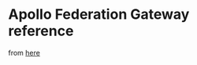 # Apollo Federation Gateway reference

from [here](https://github.com/apollographql/federation-demo/tree/e24d9aca9d7a8fe9490ab53efeddc2ef8152f4a1)
